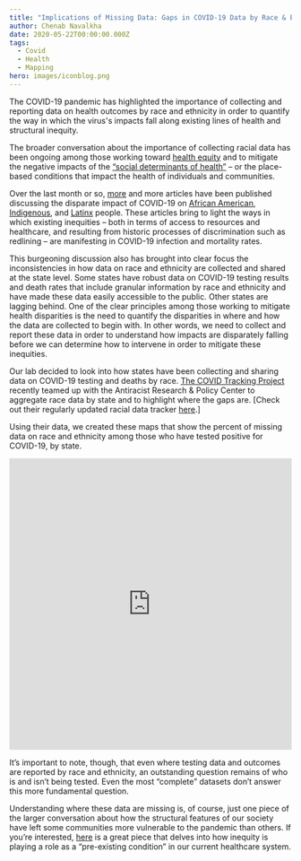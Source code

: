 ```yaml
---
title: "Implications of Missing Data: Gaps in COVID-19 Data by Race & Ethnicity"
author: Chenab Navalkha
date: 2020-05-22T00:00:00.000Z
tags:
  - Covid
  - Health
  - Mapping
hero: images/iconblog.png
---
```

The COVID-19 pandemic has highlighted the importance of collecting and reporting data on health outcomes by race and ethnicity in order to quantify the way in which the virus's impacts fall along existing lines of health and structural inequity. 

The broader conversation about the importance of collecting racial data has been ongoing among those working toward [health equity](https://www.google.com/url?q=https://www.healthaffairs.org/do/10.1377/hblog20200507.469145/full/?utm_source%3DNewsletter%26utm_medium%3Demail%26utm_content%3DEye%2BOn%2BHealth%2BReform%253A%2BRisk%2BCorridors%252C%2BCOVID-19%252C%2BAnd%2BThe%2BACA%253B%2BCOVID-19%253A%2BFederal%2BFunding%2BFor%2BContact%2BTracing%253B%2BMedicaid%2BMCOs%2BAnd%2BPayment%2BReform%253B%2BInequity%26utm_campaign%3DHAT%2B5-11-20%26&sa=D&ust=1590158619227000&usg=AFQjCNGo8Ae6MN6_8xi21Iua4cbQU62_Yg) and to mitigate the negative impacts of the [“social determinants of health”](https://www.google.com/url?q=https://patientengagementhit.com/news/social-determinants-of-health-comorbidities-sway-covid-19-severity&sa=D&ust=1590158619229000&usg=AFQjCNHUbDqYt4PiAPAbP4WYpvXRBwCHVg) – or the place-based conditions that impact the health of individuals and communities. 

Over the last month or so, [more](https://www.google.com/url?q=https://www.theatlantic.com/ideas/archive/2020/04/stop-looking-away-race-covid-19-victims/609250/&sa=D&ust=1590158619231000&usg=AFQjCNGvZda446O1AMbKQ8ZIARTVGGXPNw) and more articles have been published discussing the disparate impact of COVID-19 on [African American](https://www.google.com/url?q=https://labblog.uofmhealth.org/rounds/racial-disparities-time-of-covid-19&sa=D&ust=1590158619228000&usg=AFQjCNHWT_KM3b_dszEG9VEUE-ItDnojJA), [Indigenous](https://www.washingtonpost.com/national/coronavirus-navajo-nation-crisis/2020/05/11/b2a35c4e-91fe-11ea-a0bc-4e9ad4866d21_story.html), and [Latinx](https://www.google.com/url?q=https://www.nytimes.com/2020/05/07/us/coronavirus-latinos-disparity.html&sa=D&ust=1590158619219000&usg=AFQjCNGB63MElzGWkmKzA6k6VgNhgCAgtA) people. These articles bring to light the ways in which existing inequities – both in terms of access to resources and healthcare, and resulting from historic processes of discrimination such as redlining – are manifesting in COVID-19 infection and mortality rates.

This burgeoning discussion also has brought into clear focus the inconsistencies in how data on race and ethnicity are collected and shared at the state level. Some states have robust data on COVID-19 testing results and death rates that include granular information by race and ethnicity and have made these data easily accessible to the public. Other states are lagging behind. One of the clear principles among those working to mitigate health disparities is the need to quantify the disparities in where and how the data are collected to begin with. In other words, we need to collect and report these data in order to understand how impacts are disparately falling before we can determine how to intervene in order to mitigate these inequities.

Our lab decided to look into how states have been collecting and sharing data on COVID-19 testing and deaths by race. [The COVID Tracking Project](https://www.google.com/url?q=https://covidtracking.com/race&sa=D&ust=1590158619219000&usg=AFQjCNESMUbMb9qT-r1q-f8XRMbXnNj73g) recently teamed up with the Antiracist Research & Policy Center to aggregate race data by state and to highlight where the gaps are. [Check out their regularly updated racial data tracker [here](https://www.google.com/url?q=https://docs.google.com/spreadsheets/u/1/d/e/2PACX-1vTfUQPxkhP_CRcGmnnpUBihnTNZ9Z8pcizII4_sc2o2n3opOoAJdAM4CRTJBI339tou8LWnQrqbTMgH/pubhtml%23&sa=D&ust=1590158619220000&usg=AFQjCNEYWrNViMBob1DzXPfjotH7ablwGA).]

Using their data, we created these maps that show the percent of missing data on race and ethnicity among those who have tested positive for COVID-19, by state.

<iframe width="100%" height="520" frameborder="0" src="https://mit.carto.com/u/chenab/builder/760496a1-4886-40c3-be1c-73ae28cfb2b9/embed" allowfullscreen webkitallowfullscreen mozallowfullscreen oallowfullscreen msallowfullscreen></iframe>

It’s important to note, though, that even where testing data and outcomes are reported by race and ethnicity, an outstanding question remains of who is and isn’t being tested. Even the most “complete” datasets don’t answer this more fundamental question.

Understanding where these data are missing is, of course, just one piece of the larger conversation about how the structural features of our society have left some communities more vulnerable to the pandemic than others. If you’re interested, [here](https://www.google.com/url?q=https://www.healthaffairs.org/do/10.1377/hblog20200507.469145/full/?utm_source%3DNewsletter%26utm_medium%3Demail%26utm_content%3DEye%2BOn%2BHealth%2BReform%253A%2BRisk%2BCorridors%252C%2BCOVID-19%252C%2BAnd%2BThe%2BACA%253B%2BCOVID-19%253A%2BFederal%2BFunding%2BFor%2BContact%2BTracing%253B%2BMedicaid%2BMCOs%2BAnd%2BPayment%2BReform%253B%2BInequity%26utm_campaign%3DHAT%2B5-11-20%26&sa=D&ust=1590158619230000&usg=AFQjCNE3I8JdtgTHBTX5Z4m1lHlh8LGnBQ) is a great piece that delves into how inequity is playing a role as a “pre-existing condition” in our current healthcare system.